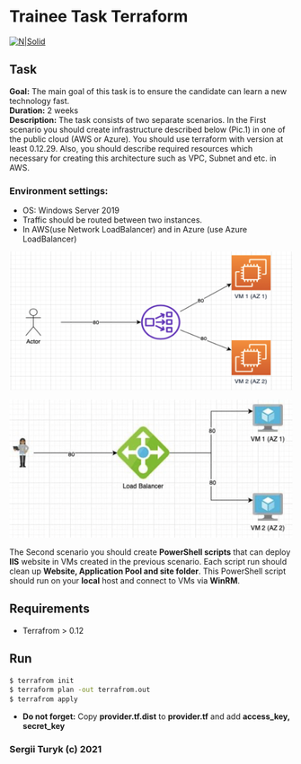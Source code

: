 # Trainee Task Terraform

[![N|Solid](https://mdsn.tk/favicon.png)](https://mdsn.tk)


## Task

**Goal:** The main goal of this task is to ensure the candidate can learn a new technology fast.<br />
**Duration:** 2 weeks<br />
**Description:** The task consists of two separate scenarios. In the First scenario you should create infrastructure described below (Pic.1) in one of the public cloud (AWS or Azure). You should use terraform with version at least 0.12.29. Also, you should describe required resources which necessary for creating this architecture such as VPC, Subnet and etc. in AWS. 

### Environment settings:

 -	OS: Windows Server 2019
 -	Traffic should be routed between two instances.
 -	In AWS(use Network LoadBalancer) and in Azure (use Azure LoadBalancer)
 
<p align="center">
  <img src="https://github.com/nlemeshko/Trainee_task_Terraform/blob/main/Picture1.png?raw=true" alt="Picture1"/>
</p>

<p align="center">
  <img src="https://github.com/nlemeshko/Trainee_task_Terraform/blob/main/Picture2.png?raw=true" alt="Picture2"/>
</p>


The Second scenario you should create **PowerShell scripts** that can deploy **IIS** website in VMs created in the previous scenario. Each script run should clean up **Website, Application Pool and site folder**. This PowerShell script should run on your **local** host and connect to VMs via **WinRM**. 




## Requirements

  - Terrafrom > 0.12


## Run


```sh
$ terrafrom init
$ terraform plan -out terrafrom.out
$ terrafrom apply
```

* **Do not forget:** Copy **provider.tf.dist** to **provider.tf** and add **access_key, secret_key**




### Sergii Turyk (c) 2021
